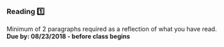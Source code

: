 ### Reading :one:

Minimum of 2 paragraphs required as a reflection of what you have read. **Due by: 08/23/2018 - before class begins**
